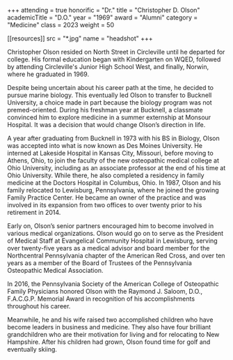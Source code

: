 +++
attending = true
honorific = "Dr."
title     = "Christopher D. Olson"
academicTitle = "D.O."
year      = "1969"
award     = "Alumni"
category  = "Medicine"
class     = 2023
weight    = 50

[[resources]]
  src  = "*.jpg"
  name = "headshot"
+++

Christopher Olson resided on North Street in Circleville until he departed for college. His formal education began with Kindergarten on WQED, followed by attending Circleville's Junior High School West, and finally, Norwin, where he graduated in 1969.

Despite being uncertain about his career path at the time, he decided to pursue marine biology. This eventually led Olson to transfer to Bucknell University, a choice made in part because the biology program was not premed-oriented. During his freshman year at Bucknell, a classmate convinced him to explore medicine in a summer externship at Monsour Hospital. It was a decision that would change Olson’s direction in life.

A year after graduating from Bucknell in 1973 with his BS in Biology, Olson was accepted into what is now known as Des Moines University. He interned at Lakeside Hospital in Kansas City, Missouri, before moving to Athens, Ohio, to join the faculty of the new osteopathic medical college at Ohio University, including as an associate professor at the end of his time at Ohio University. While there, he also completed a residency in family medicine at the Doctors Hospital in Columbus, Ohio. In 1987, Olson and his family relocated to Lewisburg, Pennsylvania, where he joined the growing Family Practice Center. He became an owner of the practice and was involved in its expansion from two offices to over twenty prior to his retirement in 2014.

Early on, Olson’s senior partners encouraged him to become involved in various medical organizations. Olson would go on to serve as the President of Medical Staff at Evangelical Community Hospital in Lewisburg, serving over twenty-five years as a medical advisor and board member for the Northcentral Pennsylvania chapter of the American Red Cross, and over ten years as a member of the Board of Trustees of the Pennsylvania Osteopathic Medical Association.

In 2016, the Pennsylvania Society of the American College of Osteopathic Family Physicians honored Olson with the Raymond J. Saloom, D.O., F.A.C.G.P. Memorial Award in recognition of his accomplishments throughout his career.

Meanwhile, he and his wife raised two accomplished children who have become leaders in business and medicine. They also have four brilliant grandchildren who are their motivation for living and for relocating to New Hampshire. After his children had grown, Olson found time for golf and eventually skiing.